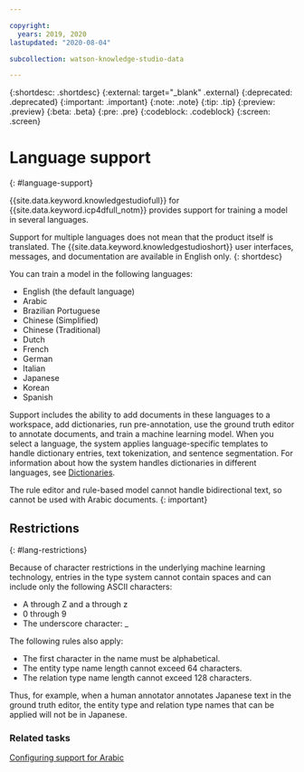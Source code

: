 ```yaml
---

copyright:
  years: 2019, 2020
lastupdated: "2020-08-04"

subcollection: watson-knowledge-studio-data

---
```


{:shortdesc: .shortdesc}
{:external: target="_blank" .external}
{:deprecated: .deprecated}
{:important: .important}
{:note: .note}
{:tip: .tip}
{:preview: .preview}
{:beta: .beta}
{:pre: .pre}
{:codeblock: .codeblock}
{:screen: .screen}

# Language support
{: #language-support}

{{site.data.keyword.knowledgestudiofull}} for {{site.data.keyword.icp4dfull_notm}} provides support for training a model in several languages.

Support for multiple languages does not mean that the product itself is translated. The {{site.data.keyword.knowledgestudioshort}} user interfaces, messages, and documentation are available in English only.
{: shortdesc}

You can train a model in the following languages:

- English (the default language)
- Arabic
- Brazilian Portuguese
- Chinese (Simplified)
- Chinese (Traditional)
- Dutch
- French
- German
- Italian
- Japanese
- Korean
- Spanish

Support includes the ability to add documents in these languages to a workspace, add dictionaries, run pre-annotation, use the ground truth editor to annotate documents, and train a machine learning model. When you select a language, the system applies language-specific templates to handle dictionary entries, text tokenization, and sentence segmentation. For information about how the system handles dictionaries in different languages, see [Dictionaries](/docs/watson-knowledge-studio-data?topic=watson-knowledge-studio-data-dictionaries#wks_dictionaries).

The rule editor and rule-based model cannot handle bidirectional text, so cannot be used with Arabic documents.
{: important}

## Restrictions
{: #lang-restrictions}

Because of character restrictions in the underlying machine learning technology, entries in the type system cannot contain spaces and can include only the following ASCII characters:

- A through Z and a through z
- 0 through 9
- The underscore character: _

The following rules also apply:

- The first character in the name must be alphabetical.
- The entity type name length cannot exceed 64 characters.
- The relation type name length cannot exceed 128 characters.

Thus, for example, when a human annotator annotates Japanese text in the ground truth editor, the entity type and relation type names that can be applied will not be in Japanese.

### Related tasks

[Configuring support for Arabic](/docs/watson-knowledge-studio-data?topic=watson-knowledge-studio-data-wks_langsupp_ar)
